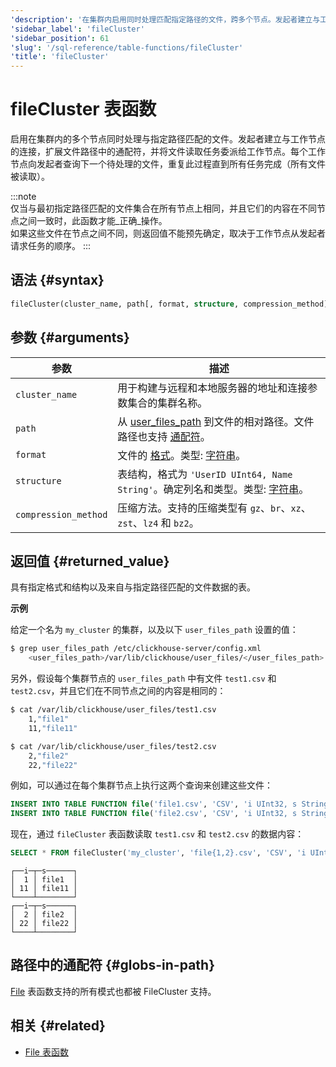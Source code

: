 ```yaml
---
'description': '在集群内启用同时处理匹配指定路径的文件，跨多个节点。发起者建立与工作节点的连接，扩展文件路径中的通配符，并将文件读取任务委派给工作节点。每个工作节点都在向发起者查询下一个要处理的文件，直到所有任务完成（所有文件被读取）。'
'sidebar_label': 'fileCluster'
'sidebar_position': 61
'slug': '/sql-reference/table-functions/fileCluster'
'title': 'fileCluster'
---
```



# fileCluster 表函数

启用在集群内的多个节点同时处理与指定路径匹配的文件。发起者建立与工作节点的连接，扩展文件路径中的通配符，并将文件读取任务委派给工作节点。每个工作节点向发起者查询下一个待处理的文件，重复此过程直到所有任务完成（所有文件被读取）。

:::note    
仅当与最初指定路径匹配的文件集合在所有节点上相同，并且它们的内容在不同节点之间一致时，此函数才能_正确_操作。  
如果这些文件在节点之间不同，则返回值不能预先确定，取决于工作节点从发起者请求任务的顺序。
:::

## 语法 {#syntax}

```sql
fileCluster(cluster_name, path[, format, structure, compression_method])
```

## 参数 {#arguments}

| 参数                  | 描述                                                                                                                                                                           |
|-----------------------|---------------------------------------------------------------------------------------------------------------------------------------------------------------------------------|
| `cluster_name`        | 用于构建与远程和本地服务器的地址和连接参数集合的集群名称。                                                                                                                        |
| `path`                | 从 [user_files_path](/operations/server-configuration-parameters/settings.md#user_files_path) 到文件的相对路径。文件路径也支持 [通配符](#globs-in-path)。                             |
| `format`              | 文件的 [格式](/sql-reference/formats)。类型: [字符串](../../sql-reference/data-types/string.md)。                                                                                     |
| `structure`           | 表结构，格式为 `'UserID UInt64, Name String'`。确定列名和类型。类型: [字符串](../../sql-reference/data-types/string.md)。                                                         |
| `compression_method`  | 压缩方法。支持的压缩类型有 `gz`、`br`、`xz`、`zst`、`lz4` 和 `bz2`。                                                                                                            |

## 返回值 {#returned_value}

具有指定格式和结构以及来自与指定路径匹配的文件数据的表。

**示例**

给定一个名为 `my_cluster` 的集群，以及以下 `user_files_path` 设置的值：

```bash
$ grep user_files_path /etc/clickhouse-server/config.xml
    <user_files_path>/var/lib/clickhouse/user_files/</user_files_path>
```
另外，假设每个集群节点的 `user_files_path` 中有文件 `test1.csv` 和 `test2.csv`，并且它们在不同节点之间的内容是相同的：
```bash
$ cat /var/lib/clickhouse/user_files/test1.csv
    1,"file1"
    11,"file11"

$ cat /var/lib/clickhouse/user_files/test2.csv
    2,"file2"
    22,"file22"
```

例如，可以通过在每个集群节点上执行这两个查询来创建这些文件：
```sql
INSERT INTO TABLE FUNCTION file('file1.csv', 'CSV', 'i UInt32, s String') VALUES (1,'file1'), (11,'file11');
INSERT INTO TABLE FUNCTION file('file2.csv', 'CSV', 'i UInt32, s String') VALUES (2,'file2'), (22,'file22');
```

现在，通过 `fileCluster` 表函数读取 `test1.csv` 和 `test2.csv` 的数据内容：

```sql
SELECT * FROM fileCluster('my_cluster', 'file{1,2}.csv', 'CSV', 'i UInt32, s String') ORDER BY i, s
```

```response
┌──i─┬─s──────┐
│  1 │ file1  │
│ 11 │ file11 │
└────┴────────┘
┌──i─┬─s──────┐
│  2 │ file2  │
│ 22 │ file22 │
└────┴────────┘
```

## 路径中的通配符 {#globs-in-path}

[File](../../sql-reference/table-functions/file.md#globs-in-path) 表函数支持的所有模式也都被 FileCluster 支持。

## 相关 {#related}

- [File 表函数](../../sql-reference/table-functions/file.md)
